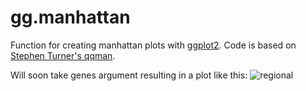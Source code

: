 # gg.manhattan
Function for creating manhattan plots with [ggplot2](https://github.com/hadley/ggplot2). Code is based on [Stephen Turner's qqman](https://github.com/stephenturner/qqman).

Will soon take genes argument resulting in a plot like this:
![regional](gg.manhattan/Rplot01.png)





